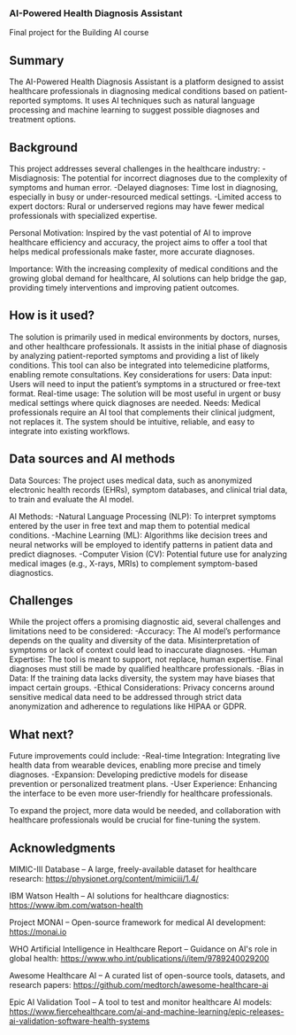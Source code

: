 ### AI-Powered Health Diagnosis Assistant


Final project for the Building AI course

## Summary
The AI-Powered Health Diagnosis Assistant is a platform designed to assist healthcare professionals in diagnosing medical conditions based on patient-reported symptoms. It uses AI techniques such as natural language processing and machine learning to suggest possible diagnoses and treatment options.


## Background

This project addresses several challenges in the healthcare industry:
  -Misdiagnosis: The potential for incorrect diagnoses due to the complexity of symptoms and human error.
  -Delayed diagnoses: Time lost in diagnosing, especially in busy or under-resourced medical settings.
  -Limited access to expert doctors: Rural or underserved regions may have fewer medical professionals with specialized expertise.

Personal Motivation: Inspired by the vast potential of AI to improve healthcare efficiency and accuracy, the project aims to offer a tool that helps medical professionals make faster, more accurate diagnoses.

Importance: With the increasing complexity of medical conditions and the growing global demand for healthcare, AI solutions can help bridge the gap, providing timely interventions and improving patient outcomes.


## How is it used?

The solution is primarily used in medical environments by doctors, nurses, and other healthcare professionals. It assists in the initial phase of diagnosis by analyzing patient-reported symptoms and providing a list of likely conditions. This tool can also be integrated into telemedicine platforms, enabling remote consultations. Key considerations for users:
Data input: Users will need to input the patient’s symptoms in a structured or free-text format.
Real-time usage: The solution will be most useful in urgent or busy medical settings where quick diagnoses are needed.
Needs: Medical professionals require an AI tool that complements their clinical judgment, not replaces it. The system should be intuitive, reliable, and easy to integrate into existing workflows.


## Data sources and AI methods

Data Sources:
The project uses medical data, such as anonymized electronic health records (EHRs), symptom databases, and clinical trial data, to train and evaluate the AI model.

AI Methods:
-Natural Language Processing (NLP): To interpret symptoms entered by the user in free text and map them to potential medical conditions.
-Machine Learning (ML): Algorithms like decision trees and neural networks will be employed to identify patterns in patient data and predict diagnoses.
-Computer Vision (CV): Potential future use for analyzing medical images (e.g., X-rays, MRIs) to complement symptom-based diagnostics.


## Challenges
While the project offers a promising diagnostic aid, several challenges and limitations need to be considered:
  -Accuracy: The AI model’s performance depends on the quality and diversity of the data. Misinterpretation of symptoms or lack of context could lead to inaccurate diagnoses.
  -Human Expertise: The tool is meant to support, not replace, human expertise. Final diagnoses must still be made by qualified healthcare professionals.
  -Bias in Data: If the training data lacks diversity, the system may have biases that impact certain groups.
  -Ethical Considerations: Privacy concerns around sensitive medical data need to be addressed through strict data anonymization and adherence to regulations like HIPAA or GDPR.

## What next?
Future improvements could include:
-Real-time Integration: Integrating live health data from wearable devices, enabling more precise and timely diagnoses.
-Expansion: Developing predictive models for disease prevention or personalized treatment plans.
-User Experience: Enhancing the interface to be even more user-friendly for healthcare professionals.

To expand the project, more data would be needed, and collaboration with healthcare professionals would be crucial for fine-tuning the system.

## Acknowledgments

MIMIC-III Database – A large, freely-available dataset for healthcare research:
https://physionet.org/content/mimiciii/1.4/ 

IBM Watson Health – AI solutions for healthcare diagnostics:
https://www.ibm.com/watson-health

Project MONAI – Open-source framework for medical AI development:
https://monai.io

WHO Artificial Intelligence in Healthcare Report – Guidance on AI's role in global health:
https://www.who.int/publications/i/item/9789240029200

Awesome Healthcare AI – A curated list of open-source tools, datasets, and research papers:
https://github.com/medtorch/awesome-healthcare-ai

Epic AI Validation Tool – A tool to test and monitor healthcare AI models:
https://www.fiercehealthcare.com/ai-and-machine-learning/epic-releases-ai-validation-software-health-systems
